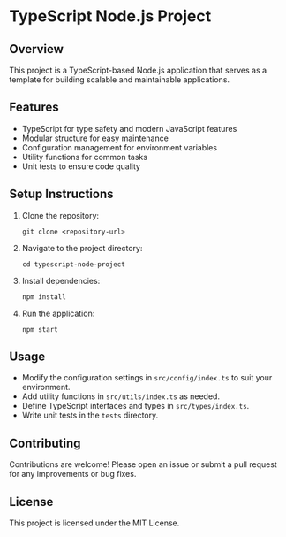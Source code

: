# TypeScript Node.js Project

## Overview
This project is a TypeScript-based Node.js application that serves as a template for building scalable and maintainable applications.

## Features
- TypeScript for type safety and modern JavaScript features
- Modular structure for easy maintenance
- Configuration management for environment variables
- Utility functions for common tasks
- Unit tests to ensure code quality

## Setup Instructions
1. Clone the repository:
   ```
   git clone <repository-url>
   ```
2. Navigate to the project directory:
   ```
   cd typescript-node-project
   ```
3. Install dependencies:
   ```
   npm install
   ```
4. Run the application:
   ```
   npm start
   ```

## Usage
- Modify the configuration settings in `src/config/index.ts` to suit your environment.
- Add utility functions in `src/utils/index.ts` as needed.
- Define TypeScript interfaces and types in `src/types/index.ts`.
- Write unit tests in the `tests` directory.

## Contributing
Contributions are welcome! Please open an issue or submit a pull request for any improvements or bug fixes.

## License
This project is licensed under the MIT License.